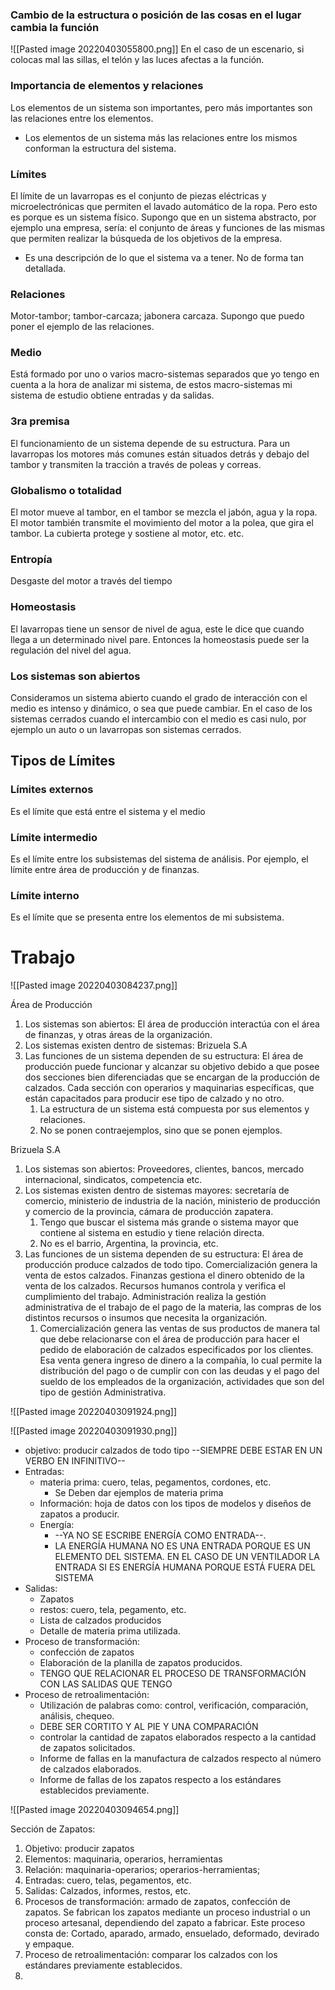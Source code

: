 ### Cambio de la estructura o posición de las cosas en el lugar cambia la función 
![[Pasted image 20220403055800.png]]
En el caso de un escenario, si colocas mal las sillas, el telón y las luces afectas a la función.


### Importancia de elementos y relaciones 
Los elementos de un sistema son importantes, pero más importantes son las relaciones entre los elementos.
+ Los elementos de un sistema más las relaciones entre los mismos conforman la estructura del sistema.






### Límites 
El límite de un lavarropas es el conjunto de piezas eléctricas y microelectrónicas que permiten el lavado automático de la ropa. Pero esto es porque es un sistema físico. Supongo que en un sistema abstracto, por ejemplo una empresa, sería: el conjunto de áreas y funciones de las mismas que permiten realizar la búsqueda de los objetivos de la empresa.
+ Es una descripción de lo que el sistema va a tener. No de forma tan detallada. 

### Relaciones 
Motor-tambor; tambor-carcaza; jabonera carcaza. Supongo que puedo poner el ejemplo de las relaciones.


### Medio 
Está formado por uno o varios macro-sistemas separados que yo tengo en cuenta a la hora de analizar mi sistema,  de estos macro-sistemas mi sistema de estudio obtiene entradas y da salidas.




### 3ra premisa 
El funcionamiento de un sistema depende de su estructura. Para un lavarropas los motores más comunes están situados detrás y debajo del tambor y transmiten la tracción a través de poleas y correas.



### Globalismo o totalidad
El motor mueve al tambor, en el tambor se mezcla el jabón, agua y la ropa. El motor también transmite el movimiento del motor a la polea, que gira el tambor. La cubierta protege y sostiene al motor, etc. etc. 



### Entropía
Desgaste del motor a través del tiempo




### Homeostasis
El lavarropas tiene un sensor de nivel de agua, este le dice que cuando llega a un determinado nivel pare. Entonces la homeostasis puede ser la regulación del nivel del agua.



### Los sistemas son abiertos 
Consideramos un sistema abierto cuando el grado de interacción con el medio es intenso y dinámico, o sea que puede cambiar. En el caso de los sistemas cerrados cuando el intercambio con el medio es casi nulo, por ejemplo un auto o un lavarropas son sistemas cerrados.


## Tipos de Límites
### Límites externos 
Es el límite que está entre el sistema y el medio 

### Límite intermedio
Es el límite entre los subsistemas del sistema de análisis. Por ejemplo, el límite entre área de producción y de finanzas.


### Límite interno 
Es el límite que se presenta entre los elementos de mi subsistema. 








# Trabajo
![[Pasted image 20220403084237.png]]

Área de Producción
1. Los sistemas son abiertos: El área de producción interactúa con el área de finanzas, y otras áreas de la organización. 
2. Los sistemas existen dentro de sistemas: Brizuela S.A
3. Las funciones de un sistema dependen de su estructura: El área de producción puede funcionar y alcanzar su objetivo debido a que posee dos secciones bien diferenciadas que se encargan de la producción de calzados. Cada sección con operarios y maquinarias específicas, que están capacitados para producir ese tipo de calzado y no otro.
	1. La estructura de un sistema está compuesta por sus elementos y relaciones. 
	2. No se ponen contraejemplos, sino que se ponen ejemplos. 




Brizuela S.A
1. Los sistemas son abiertos: Proveedores, clientes, bancos, mercado internacional, sindicatos, competencia etc.
2. Los sistemas existen dentro de sistemas mayores: secretaría de comercio, ministerio de industria de la nación, ministerio de producción y comercio de la provincia, cámara de producción zapatera.
	1. Tengo que buscar el sistema más grande o sistema mayor que contiene al sistema en estudio y tiene relación directa.
	2. No es el barrio, Argentina, la provincia, etc.
3. Las funciones de un sistema dependen de su estructura: El área de producción produce calzados de todo tipo. Comercialización genera la venta de estos calzados. Finanzas gestiona el dinero obtenido de la venta de los calzados. Recursos humanos controla y verifica el cumplimiento del trabajo. Administración realiza la gestión administrativa de el trabajo de el pago de la materia, las compras de los distintos recursos o insumos que necesita la organización. 
	1. Comercialización genera las ventas de sus productos de manera tal que debe relacionarse con el área de producción para hacer el pedido de elaboración de calzados especificados por los clientes. Esa venta genera ingreso de dinero a la compañía, lo cual permite la distribución del pago o de cumplir con con las deudas y el pago del sueldo de los empleados de la organización, actividades que son del tipo de gestión Administrativa. 


![[Pasted image 20220403091924.png]]

![[Pasted image 20220403091930.png]]

+ objetivo: producir calzados de todo tipo --SIEMPRE DEBE ESTAR EN UN VERBO EN INFINITIVO-- 
+ Entradas: 
	+ materia prima: cuero, telas, pegamentos, cordones, etc.
		+ Se Deben dar ejemplos de materia prima
	+ Información: hoja de datos con los tipos de modelos y diseños de zapatos a producir.
	+ Energía: 	
		+ --YA NO SE ESCRIBE ENERGÍA COMO ENTRADA--.
		+ LA ENERGÍA HUMANA NO ES UNA ENTRADA PORQUE ES UN ELEMENTO DEL SISTEMA. EN EL CASO DE UN VENTILADOR LA ENTRADA SI ES ENERGÍA HUMANA PORQUE ESTÁ FUERA DEL SISTEMA
+ Salidas: 
	+ Zapatos
	+  restos: cuero, tela, pegamento, etc. 
	+ Lista de calzados producidos 
	+ Detalle de materia prima utilizada.
+ Proceso de transformación:
	+ confección de zapatos 
	+ Elaboración de la planilla de zapatos producidos. 
	+ TENGO QUE RELACIONAR EL PROCESO DE TRANSFORMACIÓN CON LAS SALIDAS QUE TENGO
+ Proceso de retroalimentación:
	+ Utilización de palabras como: control, verificación, comparación, análisis, chequeo.
	+ DEBE SER CORTITO Y AL PIE Y UNA COMPARACIÓN 
	+ controlar la cantidad de zapatos elaborados respecto a la cantidad de zapatos solicitados. 
	+ Informe de fallas en la manufactura de calzados respecto al número de calzados elaborados. 
	+ Informe de fallas de los zapatos respecto a los estándares establecidos previamente.



![[Pasted image 20220403094654.png]]

Sección de Zapatos:
1. Objetivo:  producir zapatos 
2. Elementos: maquinaria, operarios, herramientas
3. Relación: maquinaria-operarios; operarios-herramientas;
4.  Entradas: cuero, telas, pegamentos, etc.
5. Salidas: Calzados, informes, restos, etc.
6.  Procesos de transformación: armado de zapatos, confección de zapatos. Se fabrican los zapatos mediante un proceso industrial o un proceso artesanal, dependiendo del zapato a fabricar. Este proceso consta de: Cortado, aparado, armado, ensuelado, deformado, devirado y empaque. 
7. Proceso de retroalimentación: comparar los calzados con los estándares previamente establecidos. 
8. 